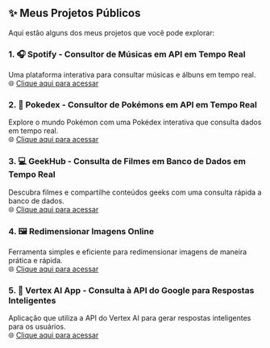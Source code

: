 ## ✨ Meus Projetos Públicos

Aqui estão alguns dos meus projetos que você pode explorar:

### 1. **🎧 Spotify - Consultor de Músicas em API em Tempo Real**  
Uma plataforma interativa para consultar músicas e álbuns em tempo real.  
🌐 [Clique aqui para acessar](https://cgb102000.github.io/Projetos-publicos/Spotify/)

### 2. **🐲 Pokedex - Consultor de Pokémons em API em Tempo Real**  
Explore o mundo Pokémon com uma Pokédex interativa que consulta dados em tempo real.  
🌐 [Clique aqui para acessar](https://cgb102000.github.io/Projetos-publicos/Pokedex/)

### 3. **💻 GeekHub - Consulta de Filmes em Banco de Dados em Tempo Real**  
Descubra filmes e compartilhe conteúdos geeks com uma consulta rápida a banco de dados.  
🌐 [Clique aqui para acessar](https://cgb102000.github.io/Projetos-publicos/GeekHub/)

### 4. **🖼️ Redimensionar Imagens Online**  
Ferramenta simples e eficiente para redimensionar imagens de maneira prática e rápida.  
🌐 [Clique aqui para acessar](https://cgb102000.github.io/Projetos-publicos/Redimensionar%20Imagem/)

### 5. **🤖 Vertex AI App - Consulta à API do Google para Respostas Inteligentes**  
Aplicação que utiliza a API do Vertex AI para gerar respostas inteligentes para os usuários.  
🌐 [Clique aqui para acessar](https://vertexapp-4399c9c295dd.herokuapp.com/)
